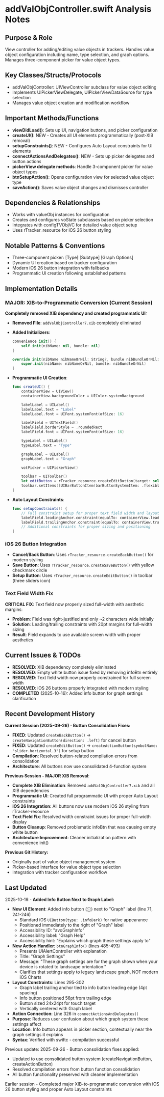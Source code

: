 # addValObjController.swift Analysis Notes

## Purpose & Role
View controller for adding/editing value objects in trackers. Handles value object configuration including name, type selection, and graph options. Manages three-component picker for value object types.

## Key Classes/Structs/Protocols
- addValObjController: UIViewController subclass for value object editing
- Implements UIPickerViewDelegate, UIPickerViewDataSource for type selection
- Manages value object creation and modification workflow

## Important Methods/Functions
- **viewDidLoad()**: Sets up UI, navigation buttons, and picker configuration
- **createUI()**: NEW - Creates all UI elements programmatically (post-XIB removal)
- **setupConstraints()**: NEW - Configures Auto Layout constraints for UI elements
- **connectActionsAndDelegates()**: NEW - Sets up picker delegates and button actions
- **pickerView delegate methods**: Handle 3-component picker for value object types
- **btnSetupAction()**: Opens configuration view for selected value object type
- **saveAction()**: Saves value object changes and dismisses controller

## Dependencies & Relationships
- Works with valueObj instances for configuration
- Creates and configures voState subclasses based on picker selection
- Integrates with configTVObjVC for detailed value object setup
- Uses rTracker_resource for iOS 26 button styling

## Notable Patterns & Conventions
- Three-component picker: [Type] [Subtype] [Graph Options]
- Dynamic UI creation based on tracker configuration
- Modern iOS 26 button integration with fallbacks
- Programmatic UI creation following established patterns

## Implementation Details

### MAJOR: XIB-to-Programmatic Conversion (Current Session)
**Completely removed XIB dependency and created programmatic UI:**

- **Removed File**: `addValObjController7.xib` completely eliminated
- **Added Initializers**:
  ```swift
  convenience init() {
      self.init(nibName: nil, bundle: nil)
  }

  override init(nibName nibNameOrNil: String?, bundle nibBundleOrNil: Bundle?) {
      super.init(nibName: nibNameOrNil, bundle: nibBundleOrNil)
  }
  ```

- **Programmatic UI Creation**:
  ```swift
  func createUI() {
      containerView = UIView()
      containerView.backgroundColor = UIColor.systemBackground

      labelLabel = UILabel()
      labelLabel.text = "Label"
      labelLabel.font = UIFont.systemFont(ofSize: 16)

      labelField = UITextField()
      labelField.borderStyle = .roundedRect
      labelField.font = UIFont.systemFont(ofSize: 16)

      typeLabel = UILabel()
      typeLabel.text = "Type"

      graphLabel = UILabel()
      graphLabel.text = "Graph"

      votPicker = UIPickerView()

      toolbar = UIToolbar()
      let editButton = rTracker_resource.createEditButton(target: self, action: #selector(btnSetupAction(_:)))
      toolbar.setItems([UIBarButtonItem(barButtonSystemItem: .flexibleSpace, target: nil, action: nil), editButton], animated: false)
  }
  ```

- **Auto Layout Constraints**:
  ```swift
  func setupConstraints() {
      // Full constraint setup for proper text field width and layout
      labelField.leadingAnchor.constraint(equalTo: containerView.leadingAnchor, constant: 20).isActive = true
      labelField.trailingAnchor.constraint(equalTo: containerView.trailingAnchor, constant: -20).isActive = true
      // Additional constraints for proper sizing and positioning
  }
  ```

### iOS 26 Button Integration
- **Cancel/Back Button**: Uses `rTracker_resource.createBackButton()` for modern styling
- **Save Button**: Uses `rTracker_resource.createSaveButton()` with yellow checkmark circle
- **Setup Button**: Uses `rTracker_resource.createEditButton()` in toolbar (three sliders icon)

### Text Field Width Fix
**CRITICAL FIX**: Text field now properly sized full-width with aesthetic margins:
- **Problem**: Field was right-justified and only ~2 characters wide initially
- **Solution**: Leading/trailing constraints with 20pt margins for full-width sizing
- **Result**: Field expands to use available screen width with proper aesthetics

## Current Issues & TODOs
- **RESOLVED**: XIB dependency completely eliminated
- **RESOLVED**: Empty white button issue fixed by removing infoBtn entirely
- **RESOLVED**: Text field width now properly constrained for full screen width
- **RESOLVED**: iOS 26 buttons properly integrated with modern styling
- **COMPLETED** (2025-10-16): Added info button for graph settings clarification

## Recent Development History
**Current Session (2025-09-26) - Button Consolidation Fixes:**
- **FIXED**: Updated `createBackButton()` → `createNavigationButton(direction: .left)` for cancel button
- **FIXED**: Updated `createEditButton()` → `createActionButton(symbolName: "slider.horizontal.3")` for setup button
- **Compilation**: Resolved button-related compilation errors from consolidation
- **Architecture**: All buttons now use consolidated 4-function system

**Previous Session - MAJOR XIB Removal:**
- **Complete XIB Elimination**: Removed `addValObjController7.xib` and all XIB dependencies
- **Programmatic UI**: Created full programmatic UI with proper Auto Layout constraints
- **iOS 26 Integration**: All buttons now use modern iOS 26 styling from rTracker-resource
- **Text Field Fix**: Resolved width constraint issues for proper full-width display
- **Button Cleanup**: Removed problematic infoBtn that was causing empty white button
- **Architecture Improvement**: Cleaner initialization pattern with convenience init()

**Previous Git History:**
- Originally part of value object management system
- Picker-based interface for value object type selection
- Integration with tracker configuration workflow

## Last Updated
2025-10-16 - **Added Info Button Next to Graph Label:**
- **New UI Element**: Added info button (ⓘ) next to "Graph" label (line 71, 241-246)
  - Standard iOS `UIButton(type: .infoDark)` for native appearance
  - Positioned immediately to the right of "Graph" label
  - Accessibility ID: "avoGraphInfo"
  - Accessibility label: "Graph Help"
  - Accessibility hint: "Explains which graph these settings apply to"
- **New Action Handler**: `btnGraphInfo()` (lines 485-493)
  - Presents UIAlertController with explanation
  - Title: "Graph Settings"
  - Message: "These graph settings are for the graph shown when your device is rotated to landscape orientation."
  - Clarifies that settings apply to legacy landscape graph, NOT modern iOS Charts
- **Layout Constraints**: Lines 295-302
  - Graph label trailing anchor tied to info button leading edge (4pt spacing)
  - Info button positioned 56pt from trailing edge
  - Button sized 24x24pt for touch target
  - Vertically centered with Graph label
- **Action Connection**: Line 326 in `connectActionsAndDelegates()`
- **Purpose**: Reduces user confusion about which graph system these settings affect
- **Location**: Info button appears in picker section, contextually near the graph settings it explains
- **Syntax**: Verified with swiftc - compilation successful

Previous update:
2025-09-26 - Button consolidation fixes applied:
- Updated to use consolidated button system (createNavigationButton, createActionButton)
- Resolved compilation errors from button function consolidation
- All button functionality preserved with cleaner implementation

Earlier session - Completed major XIB-to-programmatic conversion with iOS 26 button styling and proper Auto Layout constraints
